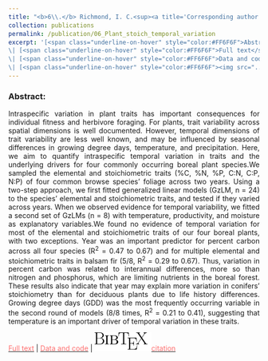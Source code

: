 ```yaml
---
title: "<b>6\\.</b> Richmond, I. C.<sup><a title='Corresponding author'>✉</a></sup>, Leroux, S. H., Vander Wal, E., Heckford, T. R., <u>Rizzuto, M.</u>, Balluffi-Fry, J., Kennah, J., Wiersma, Y. F. **Temporal variation and its drivers in the elemental traits of four boreal plant species.** *Accepted*, Journal of Plant Ecology"
collection: publications
permalink: /publication/06_Plant_stoich_temporal_variation
excerpt: '[<span class="underline-on-hover" style="color:#FF6F6F">Abstract</span>](../publication/06_Plant_stoich_temporal_variation)
\| [<span class="underline-on-hover" style="color:#FF6F6F">Full text</span>](https://doi.org/10.1093/jpe/rtaa103)
\| [<span class="underline-on-hover" style="color:#FF6F6F">Data and code</span>](https://doi.org/10.5281/zenodo.4090893)
\| [<span class="underline-on-hover" style="color:#FF6F6F"><img src="../images/bibtex.svg">citation</span>](../bibtex/06_Plant_stoich_temporal_variation.bib)'
---
```


### Abstract:

<p style='text-align: justify;'>
Intraspecific variation in plant traits has important consequences for individual fitness and herbivore foraging. For plants, trait variability across spatial dimensions is well documented. However, temporal dimensions of trait variability are less well known, and may be influenced by seasonal differences in growing degree days, temperature, and precipitation. Here, we aim to quantify intraspecific temporal variation in traits and the underlying drivers for four commonly occurring boreal plant species.We sampled the elemental and stoichiometric traits (%C, %N, %P, C:N, C:P, N:P) of four common browse species’ foliage across two years. Using a two-step approach, we first fitted generalized linear models (GzLM, n = 24) to the species’ elemental and stoichiometric traits, and tested if they varied across years. When we observed evidence for temporal variability, we fitted a second set of GzLMs (n = 8) with temperature, productivity, and moisture as explanatory variables.We found no evidence of temporal variation for most of the elemental and stoichiometric traits of our four boreal plants, with two exceptions. Year was an important predictor for percent carbon across all four species (R<sup>2</sup> = 0.47 to 0.67) and for multiple elemental and stoichiometric traits in balsam fir (5/8, R<sup>2</sup> = 0.29 to 0.67). Thus, variation in percent carbon was related to interannual differences, more so than nitrogen and phosphorus, which are limiting nutrients in the boreal forest. These results also indicate that year may explain more variation in conifers’ stoichiometry than for deciduous plants due to life history differences. Growing degree days (GDD) was the most frequently occurring variable in the second round of models (8/8 times, R<sup>2</sup> = 0.21 to 0.41), suggesting that temperature is an important driver of temporal variation in these traits.
</p>

[<span class="underline-on-hover" style="color:#FF6F6F">Full text</span>](https://doi.org/10.1093/jpe/rtaa103)
\| [<span class="underline-on-hover" style="color:#FF6F6F">Data and code</span>](https://doi.org/10.5281/zenodo.4090893)
\| [<span class="underline-on-hover" style="color:#FF6F6F"><img src="../images/bibtex.svg">citation</span>](../bibtex/06_Plant_stoich_temporal_variation.bib)
